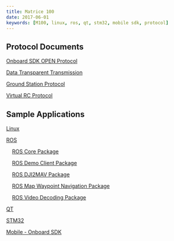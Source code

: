 ```yaml
---
title: Matrice 100 
date: 2017-06-01
keywords: [M100, linux, ros, qt, stm32, mobile sdk, protocol]
---
```

## Protocol Documents

[Onboard SDK OPEN Protocol](../protocol-doc/open-protocol.html)

[Data Transparent Transmission](application-development-guides/data-transparent-transmission.html)

[Ground Station Protocol](../protocol-doc/ground-station-protocol.html)

[Virtual RC Protocol](virtual-rc-protocol.html)

## Sample Applications

[Linux](github-platform-docs/Linux/README.html)

[ROS](github-platform-docs/ROS/README.html)

&nbsp;&nbsp;&nbsp;&nbsp;[ROS Core Package](github-platform-docs/ROS_Example/ros_corePackage.html)

&nbsp;&nbsp;&nbsp;&nbsp;[ROS Demo Client Package](github-platform-docs/ROS_Example/ros_demo_client_package.html)

&nbsp;&nbsp;&nbsp;&nbsp;[ROS DJI2MAV Package](github-platform-docs/ROS_Example/ros_dji2mav_0.2.1_package.html)

&nbsp;&nbsp;&nbsp;&nbsp;[ROS Map Waypoint Navigation Package](github-platform-docs/ROS_Example/ros_map_waypoint_navigation_package.html)

&nbsp;&nbsp;&nbsp;&nbsp;[ROS Video Decoding Package](github-platform-docs/ROS_Example/ros_video_decoding_package.html)

[QT](github-platform-docs/PureQT/README.html)

[STM32](github-platform-docs/STM32/README.html)

[Mobile - Onboard SDK](github-platform-docs/MobileOnboardSDK/Mobile-OSDK.html)

